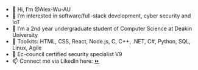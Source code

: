 - 👋 Hi, I’m @Alex-Wu-AU
- 👀 I’m interested in software/full-stack development, cyber security and IoT
- 🌱 I’m a 2nd year undergraduate student of Computer Science at Deakin University
- 🧰 Toolkits: HTML, CSS, React, Node.js, C, C++, .NET, C#, Python, SQL, Linux, Agile
- 🔰 Ec-council certified security specialist V9
- 📫 Connect me via LikedIn here: [:fast_forward:](www.linkedin.com/in/alex-wu-21b06a20a) 
